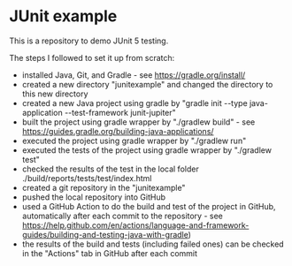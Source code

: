 # JUnit example

This is a repository to demo JUnit 5 testing.

The steps I followed to set it up from scratch:
- installed Java, Git, and Gradle - see https://gradle.org/install/
- created a new directory "junitexample" and changed the directory to this new directory
- created a new Java project using gradle by "gradle init --type java-application --test-framework junit-jupiter"
- built the project using gradle wrapper by "./gradlew build" - see https://guides.gradle.org/building-java-applications/
- executed the project using gradle wrapper by "./gradlew run"
- executed the tests of the project using gradle wrapper by "./gradlew test"
- checked the results of the test in the local folder ./build/reports/tests/test/index.html
- created a git repository in the "junitexample"
- pushed the local repository into GitHub
- used a GitHub Action to do the build and test of the project in GitHub, automatically after each commit to the repository - see https://help.github.com/en/actions/language-and-framework-guides/building-and-testing-java-with-gradle) 
- the results of the build and tests (including failed ones) can be checked in the "Actions" tab in GitHub after each commit
